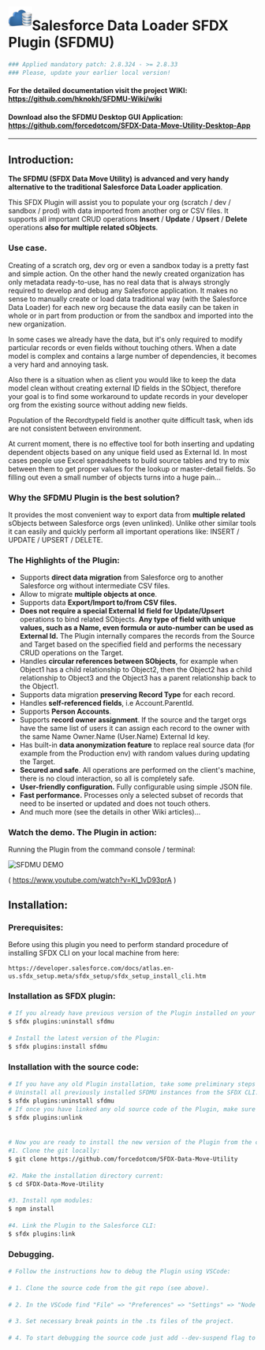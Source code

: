 # ![SFDMU](src/images/logo.png)Salesforce Data Loader SFDX Plugin (SFDMU)

```bash
### Applied mandatory patch: 2.8.324 - >= 2.8.33 
### Please, update your earlier local version!
```
#### For the detailed documentation visit the project WIKI:  https://github.com/hknokh/SFDMU-Wiki/wiki

#### Download also the SFDMU Desktop GUI Application:   https://github.com/forcedotcom/SFDX-Data-Move-Utility-Desktop-App

----



## Introduction:

**The SFDMU (SFDX Data Move Utility)** **is advanced and very handy alternative to the traditional Salesforce Data Loader application**. 

This SFDX Plugin will assist you to populate your org (scratch / dev / sandbox / prod) with data imported from another org or CSV files. It supports all important CRUD operations **Insert** / **Update** / **Upsert** / **Delete** operations **also for multiple related sObjects**.



### Use case.

Creating of a scratch org, dev org or even a sandbox today is a pretty fast and simple action. On the other hand the newly created organization has only metadata ready-to-use, has no real data that is always strongly required to develop and debug any Salesforce application. It makes no sense to manually create or load data traditional way (with the Salesforce Data Loader) for each new org because the data easily can be taken in whole or in part from  production or from the sandbox and imported into the new organization. 

In some cases we already have the data, but it's only required to modify particular records or even fields without touching others. When a date model is complex and contains a large number of dependencies, it becomes a very hard and annoying task. 

Also there is a situation when as client you would like to keep the data model clean without creating external ID fields in the SObject, therefore your goal is to find some workaround to update records in your developer org from the existing source without adding new fields. 

Population of the RecordtypeId field is another quite difficult task, when ids are not consistent between environment.

At current moment, there is no effective tool for both inserting and updating dependent objects based on any unique field used as External Id.  In most cases people use Excel spreadsheets to build source tables and try to mix between them to get proper values for the lookup or master-detail fields. So filling out even a small number of objects turns into a huge pain...



###  Why the SFDMU Plugin is the best solution?

It provides the most convenient way to export data from **multiple related** sObjects between Salesforce orgs (even unlinked).  Unlike other similar tools it can easily and quickly perform all important operations like: INSERT / UPDATE / UPSERT / DELETE.



### The Highlights of the Plugin:

- Supports **direct data migration** from Salesforce org to another Salesforce org without intermediate CSV files.
- Allow to migrate **multiple objects at once**.
- Supports data **Export/Import  to/from  CSV files.**
- **Does not require a special External Id** **field for Update/Upsert** operations to bind related SObjects. **Any type of field with unique values, such as a Name, even formula or auto-number can be used as External Id.** The Plugin internally compares the records from the Source and Target based on the specified field and performs the necessary CRUD operations on the Target.
- Handles **circular references between SObjects**, for example when Object1 has a child relationship to Object2, then the Object2 has a child relationship to Object3 and the Object3 has a parent relationship back to the Object1.
- Supports data migration **preserving Record Type** for each record.
- Handles **self-referenced fields**, i.e  Account.ParentId. 
- Supports **Person Accounts**.
- Supports **record owner assignment**. If the source and the target orgs have the same list of users it can assign each record to the owner with the same Name Owner.Name (User.Name) External Id key.
- Has built-in  **data anonymization feature**  to replace real source data (for example from  the Production env)  with random values during updating the Target.
- **Secured and safe**. All operations are performed on the client's machine, there is no cloud interaction, so all is completely safe.
- **User-friendly configuration.**  Fully configurable using simple JSON file.
- **Fast performance.** Processes only a selected subset of records that need to be inserted or updated and does not touch others.
- And much more (see the details in other Wiki articles)...




### Watch the demo. The Plugin in action:

Running the Plugin from the command console / terminal:

![SFDMU DEMO](https://img.youtube.com/vi/KI_1vD93prA/hqdefault.jpg)

( https://www.youtube.com/watch?v=KI_1vD93prA )





## Installation:


### Prerequisites:

Before using this plugin you need to perform standard procedure of installing SFDX CLI on your local machine from  here:

```
https://developer.salesforce.com/docs/atlas.en-us.sfdx_setup.meta/sfdx_setup/sfdx_setup_install_cli.htm
```



### Installation as SFDX plugin:

```bash
# If you already have previous version of the Plugin installed on your local machine and want to update it, first uninstall the previous version:
$ sfdx plugins:uninstall sfdmu

# Install the latest version of the Plugin:
$ sfdx plugins:install sfdmu
```

### Installation with the source code:

```bash
# If you have any old Plugin installation, take some preliminary steps before installing from the current git source.
# Uninstall all previously installed SFDMU instances from the SFDX CLI.
$ sfdx plugins:uninstall sfdmu
# If once you have linked any old source code of the Plugin, make sure that it is already unlinked from the Salesforce CLI. Go to your local directory which contains the old Plugin sources and type:
$ sfdx plugins:unlink


# Now you are ready to install the new version of the Plugin from the current repository.
#1. Clone the git locally: 
$ git clone https://github.com/forcedotcom/SFDX-Data-Move-Utility

#2. Make the installation directory current:
$ cd SFDX-Data-Move-Utility

#3. Install npm modules: 
$ npm install

#4. Link the Plugin to the Salesforce CLI: 
$ sfdx plugins:link
```

### Debugging.

```bash
# Follow the instructions how to debug the Plugin using VSCode:

# 1. Clone the source code from the git repo (see above).

# 2. In the VSCode find "File" => "Preferences" => "Settings" => "Node Debug" and put "Auto Attach" property to "On"

# 3. Set necessary break points in the .ts files of the project. 

# 4. To start debugging the source code just add --dev-suspend flag to each CLI command that runs the SFDMU Plugin. 

```

